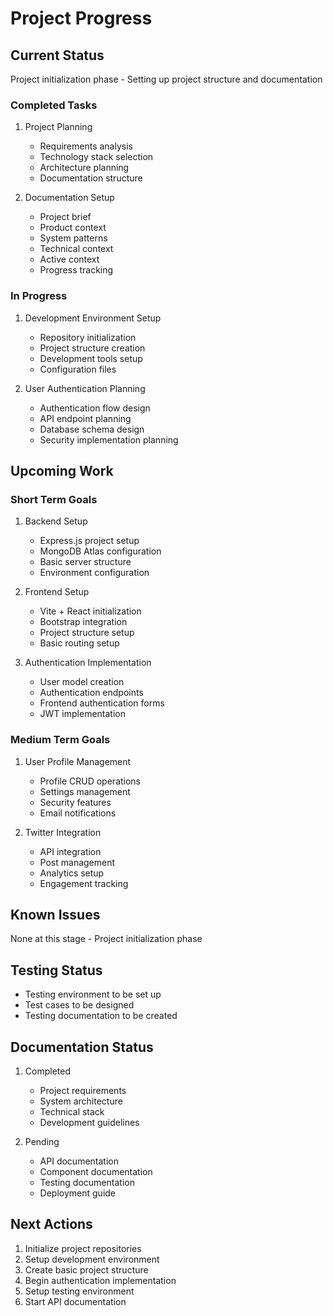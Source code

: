 # Project Progress

## Current Status
Project initialization phase - Setting up project structure and documentation

### Completed Tasks
1. Project Planning
   - Requirements analysis
   - Technology stack selection
   - Architecture planning
   - Documentation structure

2. Documentation Setup
   - Project brief
   - Product context
   - System patterns
   - Technical context
   - Active context
   - Progress tracking

### In Progress
1. Development Environment Setup
   - Repository initialization
   - Project structure creation
   - Development tools setup
   - Configuration files

2. User Authentication Planning
   - Authentication flow design
   - API endpoint planning
   - Database schema design
   - Security implementation planning

## Upcoming Work

### Short Term Goals
1. Backend Setup
   - Express.js project setup
   - MongoDB Atlas configuration
   - Basic server structure
   - Environment configuration

2. Frontend Setup
   - Vite + React initialization
   - Bootstrap integration
   - Project structure setup
   - Basic routing setup

3. Authentication Implementation
   - User model creation
   - Authentication endpoints
   - Frontend authentication forms
   - JWT implementation

### Medium Term Goals
1. User Profile Management
   - Profile CRUD operations
   - Settings management
   - Security features
   - Email notifications

2. Twitter Integration
   - API integration
   - Post management
   - Analytics setup
   - Engagement tracking

## Known Issues
None at this stage - Project initialization phase

## Testing Status
- Testing environment to be set up
- Test cases to be designed
- Testing documentation to be created

## Documentation Status
1. Completed
   - Project requirements
   - System architecture
   - Technical stack
   - Development guidelines

2. Pending
   - API documentation
   - Component documentation
   - Testing documentation
   - Deployment guide

## Next Actions
1. Initialize project repositories
2. Setup development environment
3. Create basic project structure
4. Begin authentication implementation
5. Setup testing environment
6. Start API documentation 